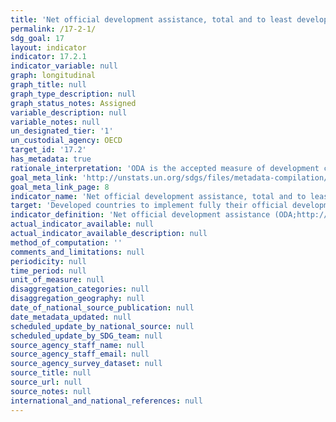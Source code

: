 ```yaml
---
title: 'Net official development assistance, total and to least developed countries, as a proportion of the Organization for Economic Cooperation and Development (OECD) Development Assistance Committee donors'' gross national income (GNI)'
permalink: /17-2-1/
sdg_goal: 17
layout: indicator
indicator: 17.2.1
indicator_variable: null
graph: longitudinal
graph_title: null
graph_type_description: null
graph_status_notes: Assigned
variable_description: null
variable_notes: null
un_designated_tier: '1'
un_custodial_agency: OECD
target_id: '17.2'
has_metadata: true
rationale_interpretation: 'ODA is the accepted measure of development co-operation, including both grants and soft loans provided by governments for development and welfare objectives in developing countries. UN members have agreed a total net ODA target for economically advanced countries of 0.7% of GNI, and a target of 0.15-0.20% for ODA to LDCs.'
goal_meta_link: 'http://unstats.un.org/sdgs/files/metadata-compilation/Metadata-Goal-17.pdf'
goal_meta_link_page: 8
indicator_name: 'Net official development assistance, total and to least developed countries, as a proportion of the Organization for Economic Cooperation and Development (OECD) Development Assistance Committee donors'' gross national income (GNI)'
target: 'Developed countries to implement fully their official development assistance commitments, including the commitment by many developed countries to achieve the target of 0.7 per cent ODA/GNI to developing countries and 0.15 to 0.20 per cent of ODA/GNI to least developed countries; ODA providers are encouraged to consider setting a target to provide at least 0.20 per cent of ODA/GNI to least developed countries.'
indicator_definition: 'Net official development assistance (ODA;http://www.oecd.org/dac/dac-glossary.htm#ODA) to all countries on the DAC List of ODA Recipients (http://www.oecd.org/dac/dac-glossary.htm#DAC_List) and net official development assistance to the Least Developed Countries, SIDS and LLDCs (http://unohrlls.org/), as well as African countries. Data are usually expressed in UK dollars at the average annual exchange rate, or as a share of provider countries'' gross national income (GNI).'
actual_indicator_available: null
actual_indicator_available_description: null
method_of_computation: ''
comments_and_limitations: null
periodicity: null
time_period: null
unit_of_measure: null
disaggregation_categories: null
disaggregation_geography: null
date_of_national_source_publication: null
date_metadata_updated: null
scheduled_update_by_national_source: null
scheduled_update_by_SDG_team: null
source_agency_staff_name: null
source_agency_staff_email: null
source_agency_survey_dataset: null
source_title: null
source_url: null
source_notes: null
international_and_national_references: null
---
```


